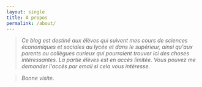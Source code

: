 ```yaml
---
layout: single
title: À propos
permalink: /about/
---
```


>*Ce blog est destiné aux élèves qui suivent mes cours de sciences économiques et sociales au lycée et dans le supérieur, ainsi qu'aux parents ou collègues curieux qui pourraient trouver ici des choses intéressantes*. *La partie élèves est en accès limitée. Vous pouvez me demander l'accès par email si cela vous intéresse*.

>*Bonne visite*.
